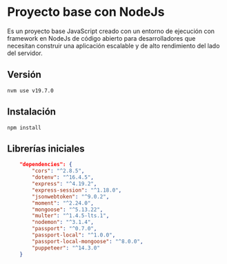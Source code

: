 # Proyecto base con NodeJs
Es un proyecto base JavaScript creado con un entorno de ejecución con framework en NodeJs
de código abierto para desarrolladores que necesitan construir una aplicación 
escalable y de alto rendimiento del lado del servidor.

## Versión
`nvm use v19.7.0`

## Instalación
`npm install`

## Librerías iniciales
```json
    "dependencies": {
        "cors": "^2.8.5",
        "dotenv": "^16.4.5",
        "express": "^4.19.2",
        "express-session": "^1.18.0",
        "jsonwebtoken": "^9.0.2",
        "moment": "^2.24.0",
        "mongoose": "^5.13.22",
        "multer": "^1.4.5-lts.1",
        "nodemon": "^3.1.4",
        "passport": "^0.7.0",
        "passport-local": "^1.0.0",
        "passport-local-mongoose": "^8.0.0",
        "puppeteer": "^14.3.0"
    }
```
